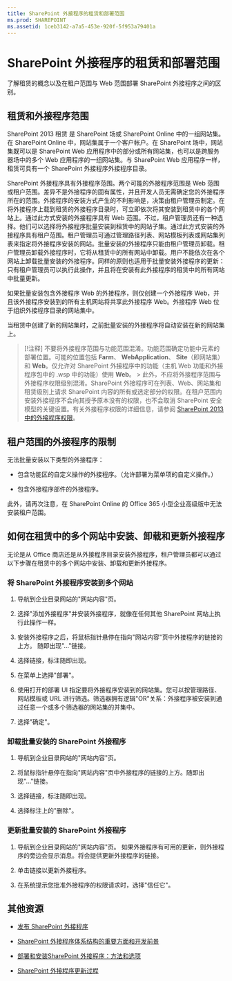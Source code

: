 ```yaml
---
title: SharePoint 外接程序的租赁和部署范围
ms.prod: SHAREPOINT
ms.assetid: 1ceb3142-a7a5-453e-920f-5f953a79401a
---
```



# SharePoint 外接程序的租赁和部署范围
 了解租赁的概念以及在租户范围与 Web 范围部署 SharePoint 外接程序之间的区别。
## 租赁和外接程序范围
<a name="AppScope"> </a>

SharePoint 2013 租赁 是 SharePoint 场或 SharePoint Online 中的一组网站集。在 SharePoint Online 中，网站集属于一个客户帐户。在 SharePoint 场中，网站集既可以是 SharePoint Web 应用程序中的部分或所有网站集，也可以是跨服务器场中的多个 Web 应用程序的一组网站集。与 SharePoint Web 应用程序一样，租赁可具有一个 SharePoint 外接程序外接程序目录。
  
    
    
SharePoint 外接程序具有外接程序范围。两个可能的外接程序范围是 Web 范围或租户范围。差异不是外接程序的固有属性，并且开发人员无需确定您的外接程序所在的范围。外接程序的安装方式产生的不利影响是，决策由租户管理员制定。在将外接程序上载到租赁的外接程序目录时，可立即依次将其安装到租赁中的各个网站上。通过此方式安装的外接程序具有 Web 范围。不过，租户管理员还有一种选择。他们可以选择将外接程序批量安装到租赁中的网站子集。通过此方式安装的外接程序具有租户范围。租户管理员可通过管理路径列表、网站模板列表或网站集列表来指定将外接程序安装的网站。批量安装的外接程序只能由租户管理员卸载。租户管理员卸载外接程序时，它将从租赁中的所有网站中卸载。用户不能依次在各个网站上卸载批量安装的外接程序。同样的原则也适用于批量安装外接程序的更新：只有租户管理员可以执行此操作，并且将在安装有此外接程序的租赁中的所有网站中批量更新。
  
    
    
如果批量安装包含外接程序 Web 的外接程序，则仅创建一个外接程序 Web，并且该外接程序安装到的所有主机网站将共享此外接程序 Web。外接程序 Web 位于组织外接程序目录的网站集中。
  
    
    
当租赁中创建了新的网站集时，之前批量安装的外接程序将自动安装在新的网站集上。
  
    
    

> [!注释]
> 不要将外接程序范围与功能范围混淆。功能范围确定功能中元素的部署位置。可能的位置包括 **Farm**、 **WebApplication**、 **Site**（即网站集）和 **Web**。仅允许对 SharePoint 外接程序中的功能（主机 Web 功能和外接程序包中的 .wsp 中的功能）使用 **Web**。 > 此外，不应将外接程序范围与外接程序权限级别混淆。SharePoint 外接程序可在列表、Web、网站集和租赁级别上请求 SharePoint 内容的所有或选定部分的权限。在租户范围内安装外接程序不会向其授予原本没有的权限，也不会取消 SharePoint 安全模型的关键设置。有关外接程序权限的详细信息，请参阅  [SharePoint 2013 中的外接程序权限](add-in-permissions-in-sharepoint-2013.md)。 
  
    
    


## 租户范围的外接程序的限制
<a name="Tenant"> </a>

无法批量安装以下类型的外接程序：
  
    
    

- 包含功能区的自定义操作的外接程序。（允许部署为菜单项的自定义操作。）
    
  
- 包含外接程序部件的外接程序。 
    
  
此外，请再次注意，在 SharePoint Online 的 Office 365 小型企业高级版中无法安装租户范围。
  
    
    

## 如何在租赁中的多个网站中安装、卸载和更新外接程序
<a name="Web"> </a>

无论是从 Office 商店还是从外接程序目录安装外接程序，租户管理员都可以通过以下步骤在租赁中的多个网站中安装、卸载和更新外接程序。
  
    
    

### 将 SharePoint 外接程序安装到多个网站


1. 导航到企业目录网站的"网站内容"页。
    
  
2. 选择"添加外接程序"并安装外接程序，就像在任何其他 SharePoint 网站上执行此操作一样。
    
  
3. 安装外接程序之后，将鼠标指针悬停在指向"网站内容"页中外接程序的链接的上方。 随即出现"..."链接。
    
  
4. 选择链接，标注随即出现。
    
  
5. 在菜单上选择"部署"。
    
  
6. 使用打开的部署 UI 指定要将外接程序安装到的网站集。您可以按管理路径、网站模板或 URL 进行筛选。筛选器拥有逻辑"OR"关系：外接程序被安装到通过任意一个或多个筛选器的网站集的并集中。
    
  
7. 选择"确定"。
    
  

### 卸载批量安装的 SharePoint 外接程序


1. 导航到企业目录网站的"网站内容"页。
    
  
2. 将鼠标指针悬停在指向"网站内容"页中外接程序的链接的上方。随即出现"..."链接。
    
  
3. 选择链接，标注随即出现。
    
  
4. 选择标注上的"删除"。
    
  

### 更新批量安装的 SharePoint 外接程序


1. 导航到企业目录网站的"网站内容"页。 如果外接程序有可用的更新，则外接程序的旁边会显示消息。将会提供更新外接程序的链接。
    
  
2. 单击链接以更新外接程序。
    
  
3. 在系统提示您批准外接程序的权限请求时，选择"信任它"。
    
  

## 其他资源
<a name="SP15tenancies_addlresources"> </a>


-  [发布 SharePoint 外接程序](publish-sharepoint-add-ins.md)
    
  
-  [SharePoint 外接程序体系结构的重要方面和开发前景](important-aspects-of-the-sharepoint-add-in-architecture-and-development-landscap.md)
    
  
-  [部署和安装SharePoint 外接程序：方法和选项](deploying-and-installing-sharepoint-add-ins-methods-and-options.md)
    
  
-  [SharePoint 外接程序更新过程](sharepoint-add-ins-update-process.md)
    
  

